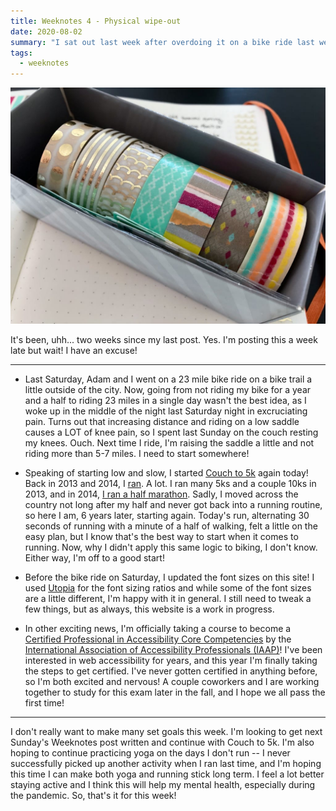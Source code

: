 ```yaml
---
title: Weeknotes 4 - Physical wipe-out
date: 2020-08-02
summary: "I sat out last week after overdoing it on a bike ride last weekend. But hey, I'm back in action this week!"
tags:
  - weeknotes
---
```


![A box containing seven rolls of washi tape.](../../images/washi.jpg "I've been using this washi tape to decorate my journal. It's so much fun!")

It's been, uhh... two weeks since my last post. Yes. I'm posting this a week late but wait! I have an excuse!

---

- Last Saturday, Adam and I went on a 23 mile bike ride on a bike trail a little outside of the city. Now, going from not riding my bike for a year and a half to riding 23 miles in a single day wasn't the best idea, as I woke up in the middle of the night last Saturday night in excruciating pain. Turns out that increasing distance and riding on a low saddle causes a LOT of knee pain, so I spent last Sunday on the couch resting my knees. Ouch. Next time I ride, I'm raising the saddle a little and not riding more than 5-7 miles. I need to start somewhere!

- Speaking of starting low and slow, I started [Couch to 5k](https://www.runnersblueprint.com/from-couch-to-5k-the-complete-8-week-plan/) again today! Back in 2013 and 2014, I [ran](/tags/running). A lot. I ran many 5ks and a couple 10ks in 2013, and in 2014, [I ran a half marathon](/posts/providence-half-marathon-race-recap). Sadly, I moved across the country not long after my half and never got back into a running routine, so here I am, 6 years later, starting again. Today's run, alternating 30 seconds of running with a minute of a half of walking, felt a little on the easy plan, but I know that's the best way to start when it comes to running. Now, why I didn't apply this same logic to biking, I don't know. Either way, I'm off to a good start!

- Before the bike ride on Saturday, I updated the font sizes on this site! I used [Utopia](https://utopia.fyi) for the font sizing ratios and while some of the font sizes are a little different, I'm happy with it in general. I still need to tweak a few things, but as always, this website is a work in progress.

- In other exciting news, I'm officially taking a course to become a [Certified Professional in Accessibility Core Competencies](https://www.accessibilityassociation.org/cpacccertification) by the [International Association of Accessibility Professionals (IAAP)](https://www.accessibilityassociation.org/)! I've been interested in web accessibility for years, and this year I'm finally taking the steps to get certified. I've never gotten certified in anything before, so I'm both excited and nervous! A couple coworkers and I are working together to study for this exam later in the fall, and I hope we all pass the first time!

---

I don't really want to make many set goals this week. I'm looking to get next Sunday's Weeknotes post written and continue with Couch to 5k. I'm also hoping to continue practicing yoga on the days I don't run -- I never successfully picked up another activity when I ran last time, and I'm hoping this time I can make both yoga and running stick long term. I feel a lot better staying active and I think this will help my mental health, especially during the pandemic. So, that's it for this week!
